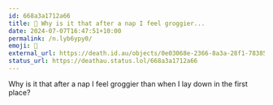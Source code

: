 ```yaml
---
id: 668a3a1712a66
title: 🥱 Why is it that after a nap I feel groggier...
date: 2024-07-07T16:47:51+10:00
permalink: /n.lyb6ypy0/
emoji: 🥱
external_url: https://death.id.au/objects/0e03068e-2366-8a3a-28f1-783851907599
status_url: https://deathau.status.lol/668a3a1712a66
---
```


Why is it that after a nap I feel groggier than when I lay down in the first place?
